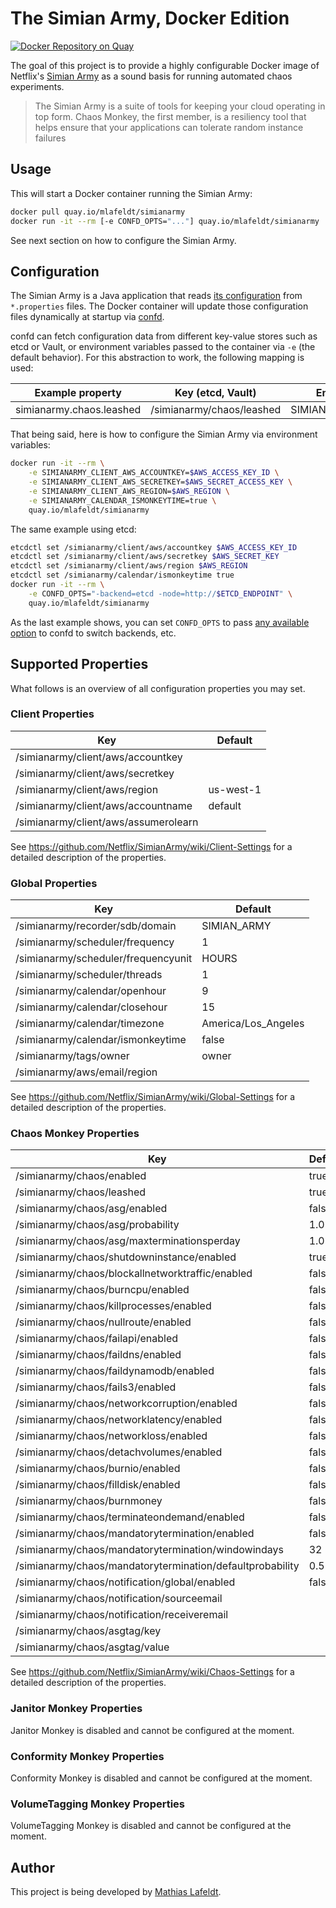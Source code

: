 # The Simian Army, Docker Edition

[![Docker Repository on Quay](https://quay.io/repository/mlafeldt/simianarmy/status "Docker Repository on Quay")](https://quay.io/repository/mlafeldt/simianarmy)

The goal of this project is to provide a highly configurable Docker image of
Netflix's [Simian Army](https://github.com/Netflix/SimianArmy) as a sound basis
for running automated chaos experiments.

> The Simian Army is a suite of tools for keeping your cloud operating in top
> form. Chaos Monkey, the first member, is a resiliency tool that helps ensure
> that your applications can tolerate random instance failures

## Usage

This will start a Docker container running the Simian Army:

```bash
docker pull quay.io/mlafeldt/simianarmy
docker run -it --rm [-e CONFD_OPTS="..."] quay.io/mlafeldt/simianarmy
```

See next section on how to configure the Simian Army.

## Configuration

The Simian Army is a Java application that reads [its configuration](https://github.com/Netflix/SimianArmy/wiki/Configuration)
from `*.properties` files. The Docker container will update those configuration
files dynamically at startup via [confd](https://github.com/kelseyhightower/confd).

confd can fetch configuration data from different key-value stores such as etcd
or Vault, or environment variables passed to the container via `-e` (the default
behavior). For this abstraction to work, the following mapping is used:

| Example property         | Key (etcd, Vault)         | Environment variable     |
| ------------------------ | ------------------------- | ------------------------ |
| simianarmy.chaos.leashed | /simianarmy/chaos/leashed | SIMIANARMY_CHAOS_LEASHED |

That being said, here is how to configure the Simian Army via environment
variables:

```bash
docker run -it --rm \
    -e SIMIANARMY_CLIENT_AWS_ACCOUNTKEY=$AWS_ACCESS_KEY_ID \
    -e SIMIANARMY_CLIENT_AWS_SECRETKEY=$AWS_SECRET_ACCESS_KEY \
    -e SIMIANARMY_CLIENT_AWS_REGION=$AWS_REGION \
    -e SIMIANARMY_CALENDAR_ISMONKEYTIME=true \
    quay.io/mlafeldt/simianarmy
```

The same example using etcd:

```bash
etcdctl set /simianarmy/client/aws/accountkey $AWS_ACCESS_KEY_ID
etcdctl set /simianarmy/client/aws/secretkey $AWS_SECRET_KEY
etcdctl set /simianarmy/client/aws/region $AWS_REGION
etcdctl set /simianarmy/calendar/ismonkeytime true
docker run -it --rm \
    -e CONFD_OPTS="-backend=etcd -node=http://$ETCD_ENDPOINT" \
    quay.io/mlafeldt/simianarmy
```

As the last example shows, you can set `CONFD_OPTS` to pass
[any available option](https://github.com/kelseyhightower/confd/blob/master/docs/command-line-flags.md)
to confd to switch backends, etc.

## Supported Properties

What follows is an overview of all configuration properties you may set.

### Client Properties

| Key | Default |
| --- | ------- |
| /simianarmy/client/aws/accountkey | |
| /simianarmy/client/aws/secretkey | |
| /simianarmy/client/aws/region | us-west-1 |
| /simianarmy/client/aws/accountname | default |
| /simianarmy/client/aws/assumerolearn | |

See https://github.com/Netflix/SimianArmy/wiki/Client-Settings for a detailed
description of the properties.

### Global Properties

| Key | Default |
| --- | ------- |
| /simianarmy/recorder/sdb/domain | SIMIAN_ARMY |
| /simianarmy/scheduler/frequency | 1 |
| /simianarmy/scheduler/frequencyunit | HOURS |
| /simianarmy/scheduler/threads | 1 |
| /simianarmy/calendar/openhour | 9 |
| /simianarmy/calendar/closehour | 15 |
| /simianarmy/calendar/timezone | America/Los_Angeles |
| /simianarmy/calendar/ismonkeytime | false |
| /simianarmy/tags/owner | owner |
| /simianarmy/aws/email/region | |

See https://github.com/Netflix/SimianArmy/wiki/Global-Settings for a detailed
description of the properties.

### Chaos Monkey Properties

| Key | Default |
| --- | ------- |
| /simianarmy/chaos/enabled | true |
| /simianarmy/chaos/leashed | true |
| /simianarmy/chaos/asg/enabled | false |
| /simianarmy/chaos/asg/probability | 1.0 |
| /simianarmy/chaos/asg/maxterminationsperday | 1.0 |
| /simianarmy/chaos/shutdowninstance/enabled | true |
| /simianarmy/chaos/blockallnetworktraffic/enabled | false |
| /simianarmy/chaos/burncpu/enabled | false |
| /simianarmy/chaos/killprocesses/enabled | false |
| /simianarmy/chaos/nullroute/enabled | false |
| /simianarmy/chaos/failapi/enabled | false |
| /simianarmy/chaos/faildns/enabled | false |
| /simianarmy/chaos/faildynamodb/enabled | false |
| /simianarmy/chaos/fails3/enabled | false |
| /simianarmy/chaos/networkcorruption/enabled | false |
| /simianarmy/chaos/networklatency/enabled | false |
| /simianarmy/chaos/networkloss/enabled | false |
| /simianarmy/chaos/detachvolumes/enabled | false |
| /simianarmy/chaos/burnio/enabled | false |
| /simianarmy/chaos/filldisk/enabled | false |
| /simianarmy/chaos/burnmoney | false |
| /simianarmy/chaos/terminateondemand/enabled | false |
| /simianarmy/chaos/mandatorytermination/enabled | false |
| /simianarmy/chaos/mandatorytermination/windowindays | 32 |
| /simianarmy/chaos/mandatorytermination/defaultprobability | 0.5 |
| /simianarmy/chaos/notification/global/enabled | false |
| /simianarmy/chaos/notification/sourceemail | |
| /simianarmy/chaos/notification/receiveremail | |
| /simianarmy/chaos/asgtag/key | |
| /simianarmy/chaos/asgtag/value | |

See https://github.com/Netflix/SimianArmy/wiki/Chaos-Settings for a detailed
description of the properties.

### Janitor Monkey Properties

Janitor Monkey is disabled and cannot be configured at the moment.

### Conformity Monkey Properties

Conformity Monkey is disabled and cannot be configured at the moment.

### VolumeTagging Monkey Properties

VolumeTagging Monkey is disabled and cannot be configured at the moment.

## Author

This project is being developed by [Mathias Lafeldt](https://twitter.com/mlafeldt).
